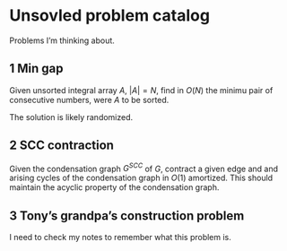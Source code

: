 # Unsovled problem catalog

Problems I’m thinking about.

## 1 Min gap

Given unsorted integral array $A$, $|A|=N$, find in $O(N)$ the minimu pair of consecutive numbers, were $A$ to be sorted.

The solution is likely randomized.

## 2 SCC contraction

Given the condensation graph $G^{SCC}$ of $G$, contract a given edge and and arising cycles of the condensation graph in $O(1)$ amortized. This should maintain the acyclic property of the condensation graph.

## 3 Tony’s grandpa’s construction problem

I need to check my notes to remember what this problem is.
